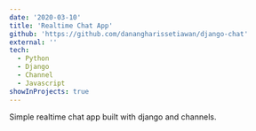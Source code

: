 ```yaml
---
date: '2020-03-10'
title: 'Realtime Chat App'
github: 'https://github.com/danangharissetiawan/django-chat'
external: ''
tech:
  - Python
  - Django
  - Channel
  - Javascript
showInProjects: true
---
```


Simple realtime chat app built with django and channels.